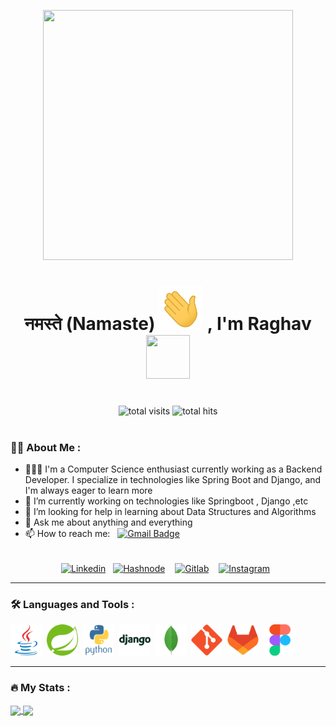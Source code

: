 <p align="Center" ><img src="https://octodex.github.com/images/daftpunktocat-thomas.gif" height="400px" width ="400px"></p>

<h1 align="Center">  नमस्ते (Namaste) <img src="https://raw.githubusercontent.com/ABSphreak/ABSphreak/master/gifs/Hi.gif" height ="70 px" width="70px"/> , I'm Raghav <img src="https://media.giphy.com/media/WUlplcMpOCEmTGBtBW/giphy.gif" height ="70px" width= "70px">  </h1>
<br>
<div align = "center" > <img src="https://komarev.com/ghpvc/?username=raghav-byte" alt="total visits" /> 
<img src="http://hits.dwyl.com/Raghav-byte/Raghav-byte.svg" alt="total hits" /> </div>
<br>

### 👨‍💻  About Me :
- 👨🏻‍💻 I'm a Computer Science enthusiast currently working as a Backend Developer. I specialize in technologies like Spring Boot and Django, and I'm always eager to learn more 
- 🌱 I’m currently working on technologies like Springboot , Django ,etc
- 🤔 I’m looking for help in learning about Data Structures and Algorithms
- 💬 Ask me about anything and everything 
- 📫 How to reach me: &nbsp;&nbsp;[![Gmail Badge](https://img.shields.io/badge/Gmail-D14836?style=for-the-badge&logo=gmail&logoColor=white&link=mailto:shuklaraghav321.com)](mailto:shuklaraghav321@gmail.com)

<br>
<div align="center">
<span><a href="https://www.linkedin.com/in/raghav-byte/" target="_blank"><img align="center" src="https://img.shields.io/badge/LinkedIn-0077B5?style=for-the-badge&logo=linkedin&logoColor=white" alt="Linkedin" /></a>&nbsp;&nbsp;
</span>
<span><a href="https://hashnode.com/@Raghav-Byte" target="_blank" style="position:relative"><img align="center" src="https://img.shields.io/badge/Hashnode-2962FF?logo=hashnode&logoColor=white" alt="Hashnode" /></a> &nbsp;&nbsp;
</span>
<span><a href="https://git.letsmobility.com/raghav_shukla" target="_blank"><img align="center" src="https://img.shields.io/badge/GitLab-330F63?style=for-the-badge&logo=gitlab&logoColor=white" alt="Gitlab"  /></a> &nbsp;&nbsp;
</span>
<span><a href="https://instagram.com/raghav_shukl" target="_blank"><img align="center" src="https://img.shields.io/badge/Instagram-E4405F?style=for-the-badge&logo=instagram&logoColor=white" alt="Instagram" /></a>&nbsp;&nbsp;
</span>
</div>
<hr>

### 🛠️  Languages and Tools :
<div>
<img src="https://github.com/devicons/devicon/blob/master/icons/java/java-original.svg" title="Java" alt="Java" width="50" height="50"/>&nbsp;
<img src="https://github.com/devicons/devicon/blob/master/icons/spring/spring-original.svg" title="spring" alt="spring" width="50" height="50"/>&nbsp;
<img src="https://github.com/devicons/devicon/blob/master/icons/python/python-original-wordmark.svg" title="python" alt="mongodb" width="50" height="50"/>&nbsp;
<img src="https://github.com/devicons/devicon/blob/master/icons/django/django-plain-wordmark.svg" title="django" alt="mongodb" width="50" height="50"/>&nbsp;
<img src="https://github.com/devicons/devicon/blob/master/icons/mongodb/mongodb-original.svg" title="mongodb" alt="mongodb" width="50" height="50"/>&nbsp;
<img src="https://github.com/devicons/devicon/blob/master/icons/git/git-original.svg" title="git" alt="git" width="50" height="50"/>&nbsp;
<img src="https://github.com/devicons/devicon/blob/master/icons/gitlab/gitlab-original.svg" title="gitlab" alt="gitlab" width="50" height="50"/>&nbsp;
<img src="https://github.com/devicons/devicon/blob/master/icons/figma/figma-original.svg" title="figma" alt="canva" width="50" height="50"/>&nbsp;
</div>

<hr> 

### 🔥  My Stats :

<div>
  <a href="https://github-readme-stats.vercel.app/api?username=Raghav-byte&&include_all_commits=true&theme=dark&count_private=true&show_owner=true&show_icons=true&hide_rank=true&hide=contribs&rank_icon=github">
  <img height=200 align="center" src="https://github-readme-stats.vercel.app/api?username=Raghav-byte&&include_all_commits=true&theme=dark&count_private=true&show_owner=true&show_icons=true&hide_rank=true&hide=contribs&rank_icon=github">
</a>
<a href="https://github-readme-stats.vercel.app/api/top-langs/?username=Raghav-byte&layout=compact">
  <img height=200 align="center" src="https://github-readme-stats.vercel.app/api/top-langs?username=Raghav-byte&layout=compact&langs_count=6&card_width=320&theme=dark" />
</a>


</div>
<!--
https://shields.io/ for all the badges
-->
